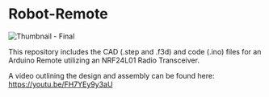 # Robot-Remote

![Thumbnail - Final](https://github.com/user-attachments/assets/56b206bb-b3fc-4513-8a24-b137c2e878cd)

This repository includes the CAD (.step and .f3d) and code (.ino) files for an Arduino Remote utilizing an NRF24L01 Radio Transceiver.

A video outlining the design and assembly can be found here: https://youtu.be/FH7YEy9y3aU
